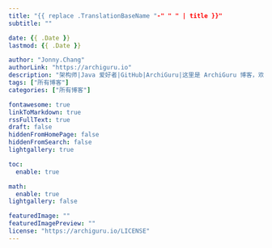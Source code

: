 ```yaml
---
title: "{{ replace .TranslationBaseName "-" " " | title }}"
subtitle: ""

date: {{ .Date }}
lastmod: {{ .Date }}

author: "Jonny.Chang"
authorLink: "https://archiguru.io"
description: "架构师|Java 爱好者|GitHub|ArchiGuru|这里是 ArchiGuru 博客，欢迎访问！"
tags: ["所有博客"]
categories: ["所有博客"]

fontawesome: true
linkToMarkdown: true
rssFullText: true
draft: false
hiddenFromHomePage: false
hiddenFromSearch: false
lightgallery: true

toc:
  enable: true

math:
  enable: true
lightgallery: false

featuredImage: ""
featuredImagePreview: ""
license: "https://archiguru.io/LICENSE"
---
```


<!--more-->
